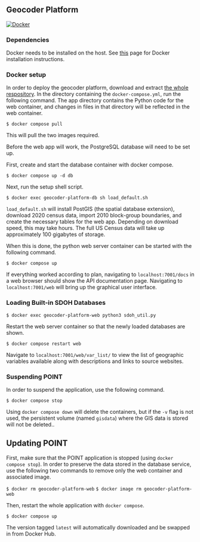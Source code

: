 ## Geocoder Platform

[![Docker](https://badgen.net/badge/icon/docker?icon=docker&label=POINT%20Geocoder)](https://hub.docker.com/u/ksgi)

### Dependencies
Docker needs to be installed on the host. See [this](https://docs.docker.com/get-docker/) page for Docker installation instructions.

### Docker setup
In order to deploy the geocoder platform, download and extract [the whole respository](https://github.com/kevin-s-guo/point-geocoder/archive/refs/heads/main.zip). In the directory containing the `docker-compose.yml`, run the following command. The app directory contains the Python code for the web container, and changes in files in that directory will be reflected in the web container.

``$ docker compose pull``

This will pull the two images required. 

Before the web app will work, the PostgreSQL database will need to be set up.

First, create and start the database container with docker compose.

``$ docker compose up -d db``

Next, run the setup shell script. 

``$ docker exec geocoder-platform-db sh load_default.sh``

`load_default.sh` will install PostGIS (the spatial database extension), download 2020 census data, import 2010 block-group boundaries, and create the necessary tables for the web app. Depending on download speed, this may take hours. The full US Census data will take up approximately 100 gigabytes of storage.

When this is done, the python web server container can be started with the following command.

``$ docker compose up``

If everything worked according to plan, navigating to `localhost:7001/docs` in a web browser should show the API documentation page. Navigating to `localhost:7001/web` will bring up the graphical user interface. 

### Loading Built-in SDOH Databases 

``$ docker exec geocoder-platform-web python3 sdoh_util.py``

Restart the web server container so that the newly loaded databases are shown.

``$ docker compose restart web``

Navigate to `localhost:7001/web/var_list/` to view the list of geographic variables available along with descriptions and links to source websites.

### Suspending POINT

In order to suspend the application, use the following command.

``$ docker compose stop``

Using `docker compose down` will delete the containers, but if the `-v` flag is not used, the persistent volume (named `gisdata`) where the GIS data is stored will not be deleted..

## Updating POINT 

First, make sure that the POINT application is stopped (using `docker compose stop`). In order to preserve the data stored in the database service, use the following two commands to remove only the web container and associated image.

``$ docker rm geocoder-platform-web``
``$ docker image rm geocoder-platform-web``

Then, restart the whole application with `docker compose`.

``$ docker compose up``

The version tagged `latest` will automatically downloaded and be swapped in from Docker Hub.
